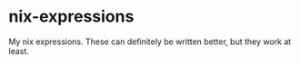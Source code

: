 # nix-expressions
My nix expressions. These can definitely be written better, but they work at least.
